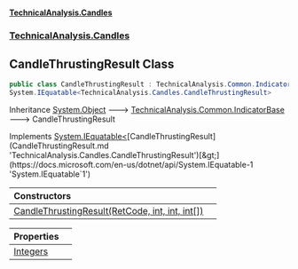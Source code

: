 #### [TechnicalAnalysis.Candles](TechnicalAnalysis.Candles.md 'TechnicalAnalysis.Candles')
### [TechnicalAnalysis.Candles](TechnicalAnalysis.Candles.md#TechnicalAnalysis.Candles 'TechnicalAnalysis.Candles')

## CandleThrustingResult Class

```csharp
public class CandleThrustingResult : TechnicalAnalysis.Common.IndicatorBase,
System.IEquatable<TechnicalAnalysis.Candles.CandleThrustingResult>
```

Inheritance [System.Object](https://docs.microsoft.com/en-us/dotnet/api/System.Object 'System.Object') &#129106; [TechnicalAnalysis.Common.IndicatorBase](https://docs.microsoft.com/en-us/dotnet/api/TechnicalAnalysis.Common.IndicatorBase 'TechnicalAnalysis.Common.IndicatorBase') &#129106; CandleThrustingResult

Implements [System.IEquatable&lt;](https://docs.microsoft.com/en-us/dotnet/api/System.IEquatable-1 'System.IEquatable`1')[CandleThrustingResult](CandleThrustingResult.md 'TechnicalAnalysis.Candles.CandleThrustingResult')[&gt;](https://docs.microsoft.com/en-us/dotnet/api/System.IEquatable-1 'System.IEquatable`1')

| Constructors | |
| :--- | :--- |
| [CandleThrustingResult(RetCode, int, int, int[])](CandleThrustingResult.CandleThrustingResult(RetCode,int,int,int[]).md 'TechnicalAnalysis.Candles.CandleThrustingResult.CandleThrustingResult(TechnicalAnalysis.Common.RetCode, int, int, int[])') | |

| Properties | |
| :--- | :--- |
| [Integers](CandleThrustingResult.Integers.md 'TechnicalAnalysis.Candles.CandleThrustingResult.Integers') | |
